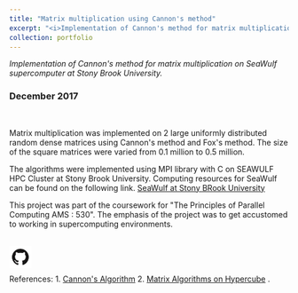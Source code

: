```yaml
---
title: "Matrix multiplication using Cannon's method"
excerpt: "<i>Implementation of Cannon's method for matrix multiplication of SeaWulf supercomputer, Stony Brook University. </i><br/><img width ='300' src='/images/MM_Fox.png'><br/><br/>`High Performance Computing` `MPI` `C programming`"
collection: portfolio
---
```


<i>Implementation of Cannon's method for matrix multiplication on SeaWulf supercomputer at Stony Brook University.</i>
### December 2017

&nbsp;
&nbsp;
<p>Matrix multiplication was implemented on 2 large uniformly distributed random dense matrices using Cannon's method and Fox's method. The size of the square matrices were varied from 0.1 million to 0.5 million.</p>  
The algorithms were implemented using MPI library with C on SEAWULF HPC Cluster at Stony Brook University. Computing resources for SeaWulf can be found on the following link.    
<span><a href = 'https://it.stonybrook.edu/help/kb/understanding-seawulf' target = '_blank'>SeaWulf at Stony BRook University</a></span>

<p>This project was part of the coursework for "The Principles of Parallel Computing AMS : 530". The emphasis of the project was to get accustomed to working in supercomputing environments.</p>

<br/>  
<span><a href='https://github.com/Karthik4293/MPI_Examples' target='_blank'><img style='float: left;' width = '40' src='/images/git.png'></a></span>
<br/>
<br/>
<br/>
References:  
1. <span style="color:blue"><a href='https://en.wikipedia.org/wiki/Cannon%27s_algorithm' target='_blank'>Cannon's Algorithm</a></span>
2. <span style="color:blue"><a href='https://www.researchgate.net/publication/265373089_Matrix_Algorithms_on_a_Hypercube_I_Matrix_Multiplication' target='_blank'>Matrix Algorithms on Hypercube</a></span>
. 
